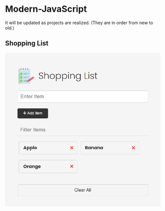 # Modern-JavaScript

It will be updated as projects are realized. (They are in order from new to old.)

## Shopping List 
[![shopping-list]( 01-shopping-list/images/screenshots/image-2.png "You can go to the relevant section of the project by clicking on the photo.")](https://github.com/KeskenRidvan/Modern-JavaScrip/tree/main/01-shopping-list)
